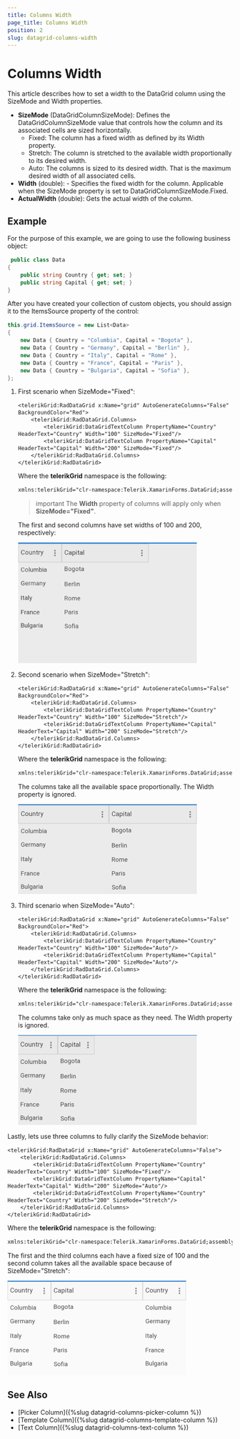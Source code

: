 ```yaml
---
title: Columns Width
page_title: Columns Width
position: 2
slug: datagrid-columns-width
---
```


# Columns Width

This article describes how to set a width to the DataGrid column using the SizeMode and Width properties.

* **SizeMode** (DataGridColumnSizeMode): Defines the DataGridColumnSizeMode value that controls how the column and its associated cells are sized horizontally.
  * Fixed: The column has a fixed width as defined by its Width property.
  * Stretch: The column is stretched to the available width proportionally to its desired width.
  * Auto: The columns is sized to its desired width. That is the maximum desired width of all associated cells.
* **Width** (double): - Specifies the fixed width for the column. Applicable when the SizeMode property is set to DataGridColumnSizeMode.Fixed.
* **ActualWidth** (double): Gets the actual width of the column.

## Example

For the purpose of this example, we are going to use the following business object:

```C#
 public class Data
{
	public string Country { get; set; }
	public string Capital { get; set; }
}
```

After you have created your collection of custom objects, you should assign it to the ItemsSource property of the control:

```C#
this.grid.ItemsSource = new List<Data>
{
    new Data { Country = "Columbia", Capital = "Bogota" },
    new Data { Country = "Germany", Capital = "Berlin" },
    new Data { Country = "Italy", Capital = "Rome" },
    new Data { Country = "France", Capital = "Paris" },
    new Data { Country = "Bulgaria", Capital = "Sofia" },
};
```

1. First scenario when SizeMode="Fixed":

	```XAML
	<telerikGrid:RadDataGrid x:Name="grid" AutoGenerateColumns="False" BackgroundColor="Red">
		<telerikGrid:RadDataGrid.Columns>
			<telerikGrid:DataGridTextColumn PropertyName="Country" HeaderText="Country" Width="100" SizeMode="Fixed"/>
			<telerikGrid:DataGridTextColumn PropertyName="Capital" HeaderText="Capital" Width="200" SizeMode="Fixed"/>
		</telerikGrid:RadDataGrid.Columns>
	</telerikGrid:RadDataGrid>
	```

	Where the **telerikGrid** namespace is the following:

	```xml
	xmlns:telerikGrid="clr-namespace:Telerik.XamarinForms.DataGrid;assembly=Telerik.XamarinForms.DataGrid"
	```
	
	>important The **Width** property of columns will apply only when **SizeMode="Fixed"**.

	The first and second columns have set widths of 100 and 200, respectively:

	![DataGrid SizeMode Property](../images/datagrid-columns-width-fixed.png)

1. Second scenario when SizeMode="Stretch":

	```XAML
	<telerikGrid:RadDataGrid x:Name="grid" AutoGenerateColumns="False" BackgroundColor="Red">
		<telerikGrid:RadDataGrid.Columns>
			<telerikGrid:DataGridTextColumn PropertyName="Country" HeaderText="Country" Width="100" SizeMode="Stretch"/>
			<telerikGrid:DataGridTextColumn PropertyName="Capital" HeaderText="Capital" Width="200" SizeMode="Stretch"/>
		</telerikGrid:RadDataGrid.Columns>
	</telerikGrid:RadDataGrid>
	```

	Where the **telerikGrid** namespace is the following:

	```xml
	xmlns:telerikGrid="clr-namespace:Telerik.XamarinForms.DataGrid;assembly=Telerik.XamarinForms.DataGrid"
	```

	The columns take all the available space proportionally. The Width property is ignored.

	![DataGrid SizeMode Property](../images/datagrid-columns-width-stretch.png)

1. Third scenario when SizeMode="Auto":

	```XAML
	<telerikGrid:RadDataGrid x:Name="grid" AutoGenerateColumns="False" BackgroundColor="Red">
		<telerikGrid:RadDataGrid.Columns>
			<telerikGrid:DataGridTextColumn PropertyName="Country" HeaderText="Country" Width="100" SizeMode="Auto"/>
			<telerikGrid:DataGridTextColumn PropertyName="Capital" HeaderText="Capital" Width="200" SizeMode="Auto"/>
		</telerikGrid:RadDataGrid.Columns>
	</telerikGrid:RadDataGrid>
	```

	Where the **telerikGrid** namespace is the following:

	```xml
	xmlns:telerikGrid="clr-namespace:Telerik.XamarinForms.DataGrid;assembly=Telerik.XamarinForms.DataGrid"
	```

	The columns take only as much space as they need. The Width property is ignored.

	![DataGrid SizeMode Property](../images/datagrid-columns-width-auto.png)

Lastly, lets use three columns to fully clarify the SizeMode behavior:

```XAML
<telerikGrid:RadDataGrid x:Name="grid" AutoGenerateColumns="False">
    <telerikGrid:RadDataGrid.Columns>
        <telerikGrid:DataGridTextColumn PropertyName="Country" HeaderText="Country" Width="100" SizeMode="Fixed"/>
        <telerikGrid:DataGridTextColumn PropertyName="Capital" HeaderText="Capital" Width="200" SizeMode="Auto"/>
        <telerikGrid:DataGridTextColumn PropertyName="Country" HeaderText="Country" Width="200" SizeMode="Stretch"/>
    </telerikGrid:RadDataGrid.Columns>
</telerikGrid:RadDataGrid>
```

Where the **telerikGrid** namespace is the following:

```xml
xmlns:telerikGrid="clr-namespace:Telerik.XamarinForms.DataGrid;assembly=Telerik.XamarinForms.DataGrid"
```

The first and the third columns each have a fixed size of 100 and the second column takes all the available space because of SizeMode="Stretch":

![DataGrid SizeMode Property](../images/datagrid-columns-width.png)

## See Also

- [Picker Column]({%slug datagrid-columns-picker-column %})
- [Template Column]({%slug datagrid-columns-template-column %})
- [Text Column]({%slug datagrid-columns-text-column %})
